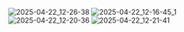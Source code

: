 ![2025-04-22_12-26-38](https://github.com/user-attachments/assets/67ecf1f8-31c9-45c1-b3d4-0de8cbec941a)
![2025-04-22_12-16-45_1](https://github.com/user-attachments/assets/50f09960-c309-4524-9089-d6b30fe5266c)
![2025-04-22_12-20-36](https://github.com/user-attachments/assets/2e75e131-919b-48a3-b5b2-d81edf84b1c3)
![2025-04-22_12-21-41](https://github.com/user-attachments/assets/5b54ce94-5c29-4914-bfe9-d6d6e57d22c9)





